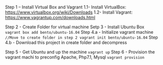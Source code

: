 Step 1 – Install Virtual Box and Vagrant
    1.1- Install VirtualBox: https://www.virtualbox.org/wiki/Downloads
    1.2- Install Vagrant: https://www.vagrantup.com/downloads.html

Step 2 - Create Folder for virtual machine
Setp 3 - Install Ubuntu Box
    ```
        vagrant box add bento/ubuntu-16.04
    ```
Step 4.a - Initialize vagrant machine
    ```
        //Move to create folder in step 2
        vagrant init bento/ubuntu-16.04
    ```
Step 4.b - Download this project in create folder and decompress

Step 5 - Get Ubuntu and up the machine
    ```
        vagrant up
    ```
Step 6 - Provision the vagrant machi to preconfig Apache, Php7.1, Mysql
    ```
        vagrant provision
    ```